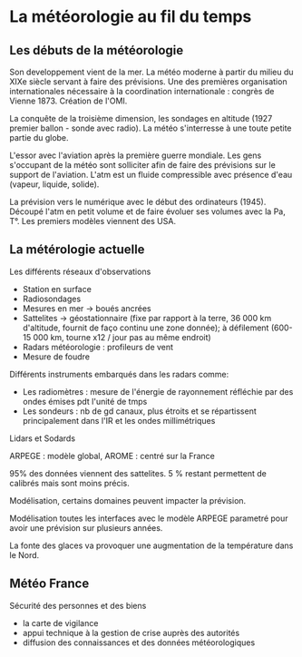 # La météorologie au fil du temps

## Les débuts de la météorologie 

Son developpement vient de la mer. La météo moderne à partir du milieu du XIXe siècle servant à faire des prévisions. Une des premières organisation internationales nécessaire à la coordination internationale : congrès de Vienne 1873. Création de l'OMI.

La conquête de la troisième dimension, les sondages en altitude (1927 premier ballon - sonde avec radio). La météo s'interresse à une toute petite partie du globe.

L'essor avec l'aviation après la première guerre mondiale. Les gens s'occupant de la météo sont solliciter afin de faire des prévisions sur le support de l'aviation. L'atm est un fluide compressible avec présence d'eau (vapeur, liquide, solide). 

La prévision vers le numérique avec le début des ordinateurs (1945). Découpé l'atm en petit volume et de faire évoluer ses volumes avec la Pa, T°. Les premiers modèles viennent des USA.

## La métérologie actuelle

Les différents réseaux d'observations

* Station en surface
* Radiosondages
* Mesures en mer -> boués ancrées
* Sattelites -> géostationnaire (fixe par rapport à la terre, 36 000 km d'altitude, fournit de faço continu une zone donnée); à défilement (600-15 000 km, tourne x12 / jour pas au même endroit)
* Radars météorologie : profileurs de vent
* Mesure de foudre

Différents instruments embarqués dans les radars comme:

* Les radiomètres : mesure de l'énergie de rayonnement réfléchie par des ondes émises pdt l'unité de tmps 
* Les sondeurs : nb de gd canaux, plus étroits et se répartissent principalement dans l'IR et les ondes millimétriques

Lidars et Sodards

ARPEGE : modèle global, AROME : centré sur la France

95% des données viennent des sattelites. 5 % restant permettent de calibrés mais sont moins précis. 

Modélisation, certains domaines peuvent impacter la prévision.

Modélisation toutes les interfaces avec le modèle ARPEGE parametré pour avoir une prévision sur plusieurs années. 

La fonte des glaces va provoquer une augmentation de la température dans le Nord.

## Météo France

Sécurité des personnes et des biens

* la carte de vigilance
* appui technique à la gestion de crise auprès des autorités
* diffusion des connaissances et des données météorologiques